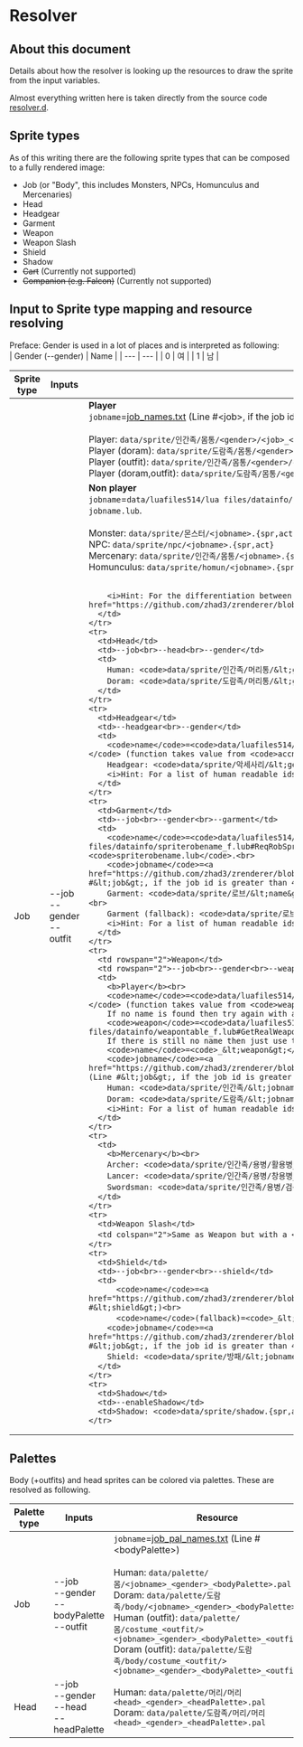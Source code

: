 # Resolver
## About this document
Details about how the resolver is looking up the resources to draw the sprite from the input variables.

Almost everything written here is taken directly from the source code [resolver.d](https://github.com/zhad3/zrenderer/blob/main/source/resolver.d).

## Sprite types
As of this writing there are the following sprite types that can be composed to a fully rendered image:

- Job (or "Body", this includes Monsters, NPCs, Homunculus and Mercenaries)
- Head
- Headgear
- Garment
- Weapon
- Weapon Slash
- Shield
- Shadow
- ~~Cart~~ (Currently not supported)
- ~~Companion (e.g. Falcon)~~ (Currently not supported)

## Input to Sprite type mapping and resource resolving

Preface: Gender is used in a lot of places and is interpreted as following:  
| Gender (-\-gender) | Name |
| --- | --- |
| 0 | 여 |
| 1 | 남 |

<table>
  <thead>
    <tr>
      <th>Sprite type</th>
      <th>Inputs</th>
      <th>Resource</th>
    </tr>
  </thead>
  <tbody>
    <tr>
      <td rowspan="2">Job</td>
      <td rowspan="2">--job<br>--gender<br>--outfit</td>
      <td>
        <b>Player</b><br>
        <code>jobname</code>=<a href="https://github.com/zhad3/zrenderer/blob/main/resolver_data/job_names.txt">job_names.txt</a> (Line #&lt;job&gt;, if the job id is greater than 4000 then 3950 is subtracted)<br><br>
        Player: <code>data/sprite/인간족/몸통/&lt;gender&gt;/&lt;job&gt;_&lt;gender&gt;.{spr,act}</code><br>
        Player (doram): <code>data/sprite/도람족/몸통/&lt;gender&gt;/&lt;jobname&gt;_&lt;gender&gt;.{spr,act}</code><br>
        Player (outfit): <code>data/sprite/인간족/몸통/&lt;gender&gt;/costume_&lt;outfit&gt;/&lt;jobname&gt;_&lt;gender&gt;_&lt;outfit&gt;.{spr,act}</code><br>
        Player (doram,outfit): <code>data/sprite/도람족/몸통/&lt;gender&gt;/costume_&lt;outfit&gt;/&lt;jobname&gt;_&lt;gender&gt;_&lt;outfit&gt;.{spr,act}</code>
      </td>
    </tr>
    <tr>
      <td>
        <b>Non player</b><br>
        <code>jobname</code>=<code>data/luafiles514/lua files/datainfo/jobname_f.lub#ReqJobName(&lt;job&gt;)</code> (function takes value from <code>jobname.lub</code>.<br><br>
        Monster: <code>data/sprite/몬스터/&lt;jobname&gt;.{spr,act}</code><br>
        NPC: <code>data/sprite/npc/&lt;jobname&gt;.{spr,act}</code><br>
        Mercenary: <code>data/sprite/인간족/몸통/&lt;jobname&gt;.{spr,act}</code><br>
        Homunculus: <code>data/sprite/homun/&lt;jobname&gt;.{spr,act}</code><br><br>

        <i>Hint: For the differentiation between the nonplayer job ids have a look at <a href="https://github.com/zhad3/zrenderer/blob/main/source/resolver.d">resolver.d</a>.</i>
      </td>
    </tr>
    <tr>
      <td>Head</td>
      <td>--job<br>--head<br>--gender</td>
      <td>
        Human: <code>data/sprite/인간족/머리통/&lt;gender&gt;/&lt;head&gt;_&lt;gender&gt;.{spr,act}</code><br>
        Doram: <code>data/sprite/도람족/머리통/&lt;gender&gt;/&lt;head&gt;_&lt;gender&gt;.{spr,act}</code>
      </td>
    </tr>
    <tr>
      <td>Headgear</td>
      <td>--headgear<br>--gender</td>
      <td>
        <code>name</code>=<code>data/luafiles514/lua files/datainfo/accname_f.lub#ReqAccName(&lt;headgear&gt;)</code> (function takes value from <code>accname.lub</code>.<br><br>
        Headgear: <code>data/sprite/악세사리/&lt;gender&gt;/&lt;gender&gt;&lt;name&gt;.{spr,act}</code><br><br>
        <i>Hint: For a list of human readable ids take a look at the lua file <code>accessoryid.lua</code></i>
      </td>
    </tr>
    <tr>
      <td>Garment</td>
      <td>--job<br>--gender<br>--garment</td>
      <td>
        <code>name</code>=<code>data/luafiles514/lua files/datainfo/spriterobename_f.lub#ReqRobSprName_V2(&lt;garment&gt;)</code> (function takes value from <code>spriterobename.lub</code>.<br>
        <code>jobname</code>=<a href="https://github.com/zhad3/zrenderer/blob/main/resolver_data/job_names.txt">job_names.txt</a> (Line #&lt;job&gt;, if the job id is greater than 4000 then 3950 is subtracted)<br><br>
        Garment: <code>data/sprite/로브/&lt;name&gt;/&lt;gender&gt;/&lt;jobname&gt;_&lt;gender&gt;.{spr,act}</code><br>
        Garment (fallback): <code>data/sprite/로브/&lt;name&gt;/&lt;name&gt;.{spr,act}</code><br><br>
        <i>Hint: For a list of human readable ids take a look at the lua file <code>spriterobeid.lua</code></i>
      </td>
    </tr>
    <tr>
      <td rowspan="2">Weapon</td>
      <td rowspan="2">--job<br>--gender<br>--weapon</td>
      <td>
        <b>Player</b><br>
        <code>name</code>=<code>data/luafiles514/lua files/datainfo/weapontable_f.lub#ReqWeaponName(&lt;weapon&gt;)</code> (function takes value from <code>weapontable.lub</code>.<br>
        If no name is found then try again with a new weapon id:
        <code>weapon</code>=<code>data/luafiles514/lua files/datainfo/weapontable_f.lub#GetRealWeaponId(&lt;weapon&gt;)</code><br>
        If there is still no name then just use the weapon id itself as name:
        <code>name</code>=<code>_&lt;weapon&gt;</code><br>
        <code>jobname</code>=<a href="https://github.com/zhad3/zrenderer/blob/main/resolver_data/job_weapon_names.txt">job_weapon_names.txt</a> (Line #&lt;job&gt;, if the job id is greater than 4000 then 3950 is subtracted)<br><br>
        Human: <code>data/sprite/인간족/&lt;jobname&gt;_&lt;gender&gt;&lt;name&gt;.{spr,act}</code><br>
        Doram: <code>data/sprite/도람족/&lt;jobname&gt;_&lt;gender&gt;&lt;name&gt;.{spr,act}</code><br><br>
        <i>Hint: For a list of human readable ids take a look at the lua file <code>weapontable.lua</code></i>
      </td>
    </tr>
    <tr>
      <td>
        <b>Mercenary</b><br>
        Archer: <code>data/sprite/인간족/용병/활용병_활.{spr,act}</code><br>
        Lancer: <code>data/sprite/인간족/용병/창용병_창.{spr,act}</code><br>
        Swordsman: <code>data/sprite/인간족/용병/검용병_검.{spr,act}</code>
      </td>
    </tr>
    <tr>
      <td>Weapon Slash</td>
      <td colspan="2">Same as Weapon but with a <code>_검광</code> suffix.</td>
    </tr>
    <tr>
      <td>Shield</td>
      <td>--job<br>--gender<br>--shield</td>
      <td>
          <code>name</code>=<a href="https://github.com/zhad3/zrenderer/blob/main/resolver_data/shield_names.txt">shield_names.txt</a> (Line #&lt;shield&gt;)<br>
          <code>name</code>(fallback)=<code>_&lt;shield&gt;_방패</code><br>
        <code>jobname</code>=<a href="https://github.com/zhad3/zrenderer/blob/main/resolver_data/job_names.txt">job_names.txt</a> (Line #&lt;job&gt;, if the job id is greater than 4000 then 3950 is subtracted)<br><br>
        Shield: <code>data/sprite/방패/&lt;jobname&gt;/&lt;jobname&gt;_&lt;gender&gt;&lt;name&gt;.{spr,act}</code>
      </td>
    </tr>
    <tr>
      <td>Shadow</td>
      <td>--enableShadow</td>
      <td>Shadow: <code>data/sprite/shadow.{spr,act}</code></td>
    </tr>
  </tbody>
</table>

## Palettes
Body (+outfits) and head sprites can be colored via palettes. These are resolved as following.

<table>
  <thead>
    <th>Palette type</th>
    <th>Inputs</th>
    <th>Resource</th>
  </thead>
  <tbody>
    <tr>
      <td>Job</td>
      <td>--job<br>--gender<br>--bodyPalette<br>--outfit</td>
      <td>
        <code>jobname</code>=<a href="https://github.com/zhad3/zrenderer/blob/main/resolver_data/job_pal_names.txt">job_pal_names.txt</a> (Line #&lt;bodyPalette&gt;)<br><br>
        Human: <code>data/palette/몸/&lt;jobname&gt;_&lt;gender&gt;_&lt;bodyPalette&gt;.pal</code><br>
        Doram: <code>data/palette/도람족/body/&lt;jobname&gt;_&lt;gender&gt;_&lt;bodyPalette&gt;.pal</code><br>
        Human (outfit): <code>data/palette/몸/costume_&lt;outfit/&gt;&lt;jobname&gt;_&lt;gender&gt;_&lt;bodyPalette&gt;_&lt;outfit&gt;.pal</code><br>
        Doram (outfit): <code>data/palette/도람족/body/costume_&lt;outfit/&gt;&lt;jobname&gt;_&lt;gender&gt;_&lt;bodyPalette&gt;_&lt;outfit&gt;.pal</code>
      </td>
    </tr>
    <tr>
      <td>Head</td>
      <td>--job<br>--gender<br>--head<br>--headPalette</td>
      <td>
        Human: <code>data/palette/머리/머리&lt;head&gt;_&lt;gender&gt;_&lt;headPalette&gt;.pal</code><br>
        Doram: <code>data/palette/도람족/머리/머리&lt;head&gt;_&lt;gender&gt;_&lt;headPalette&gt;.pal</code><br>
      </td>
    </tr>
  </tbody>
</table>

